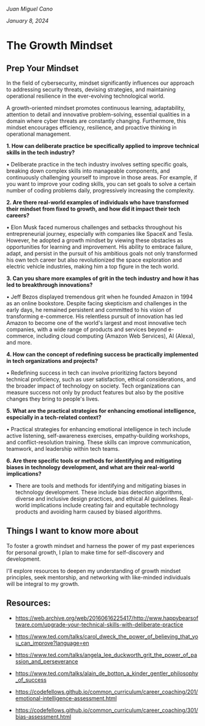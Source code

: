 *Juan Miguel Cano*

*January 8, 2024*

# The Growth Mindset

## Prep Your Mindset

In the field of cybersecurity, mindset significantly influences our approach to addressing security threats, devising strategies, and maintaining operational resilience in the ever-evolving technological world. 

A growth-oriented mindset promotes continuous learning, adaptability, attention to detail and innovative problem-solving, essential qualities in a domain where cyber threats are constantly changing. Furthermore, this mindset encourages efficiency, resilience, and proactive thinking in operational management.

**1. How can deliberate practice be specifically applied to improve technical skills in the tech industry?**

•   Deliberate practice in the tech industry involves setting specific goals, breaking down complex skills into manageable components, and continuously challenging yourself to improve in those areas. For example, if you want to improve your coding skills, you can set goals to solve a certain number of coding problems daily, progressively increasing the complexity.

**2. Are there real-world examples of individuals who have transformed their mindset from fixed to growth, and how did it impact their tech careers?**

•   Elon Musk faced numerous challenges and setbacks throughout his entrepreneurial journey, especially with companies like SpaceX and Tesla. However, he adopted a growth mindset by viewing these obstacles as opportunities for learning and improvement. His ability to embrace failure, adapt, and persist in the pursuit of his ambitious goals not only transformed his own tech career but also revolutionized the space exploration and electric vehicle industries, making him a top figure in the tech world.

**3. Can you share more examples of grit in the tech industry and how it has led to breakthrough innovations?**

•   Jeff Bezos displayed tremendous grit when he founded Amazon in 1994 as an online bookstore. Despite facing skepticism and challenges in the early days, he remained persistent and committed to his vision of transforming e-commerce. His relentless pursuit of innovation has led Amazon to become one of the world's largest and most innovative tech companies, with a wide range of products and services beyond e-commerce, including cloud computing (Amazon Web Services), AI (Alexa), and more.

**4. How can the concept of redefining success be practically implemented in tech organizations and projects?**

•   Redefining success in tech can involve prioritizing factors beyond technical proficiency, such as user satisfaction, ethical considerations, and the broader impact of technology on society. Tech organizations can measure success not only by product features but also by the positive changes they bring to people's lives.

**5. What are the practical strategies for enhancing emotional intelligence, especially in a tech-related context?**

•   Practical strategies for enhancing emotional intelligence in tech include active listening, self-awareness exercises, empathy-building workshops, and conflict-resolution training. These skills can improve communication, teamwork, and leadership within tech teams.

**6. Are there specific tools or methods for identifying and mitigating biases in technology development, and what are their real-world implications?**
- There are tools and methods for identifying and mitigating biases in technology development. These include bias detection algorithms, diverse and inclusive design practices, and ethical AI guidelines. Real-world implications include creating fair and equitable technology products and avoiding harm caused by biased algorithms.

## Things I want to know more about

To foster a growth mindset and harness the power of my past experiences for personal growth, I plan to make time for self-discovery and development. 

I'll explore resources to deepen my understanding of growth mindset principles, seek mentorship, and networking with like-minded individuals will be integral to my growth. 

## Resources: 
- https://web.archive.org/web/20160616225417/http://www.happybearsoftware.com/upgrade-your-technical-skills-with-deliberate-practice

- https://www.ted.com/talks/carol_dweck_the_power_of_believing_that_you_can_improve?language=en

- https://www.ted.com/talks/angela_lee_duckworth_grit_the_power_of_passion_and_perseverance

- https://www.ted.com/talks/alain_de_botton_a_kinder_gentler_philosophy_of_success

- https://codefellows.github.io/common_curriculum/career_coaching/201/emotional-intelligence-assessment.html

- https://codefellows.github.io/common_curriculum/career_coaching/301/bias-assessment.html
